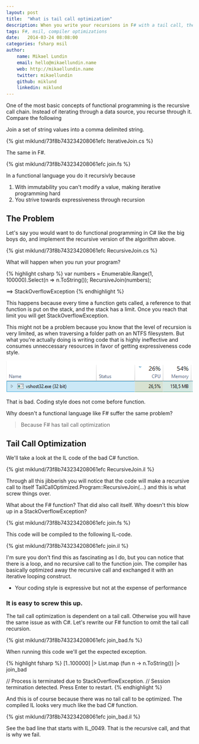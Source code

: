 ```yaml
---
layout: post
title:  "What is tail call optimization"
description: When you write your recursions in F# with a tail call, the compiler will be able to optimize this into an interative loop, increasing performance and reducing function call nesting.
tags: F#, msil, compiler optimizations
date:   2014-03-24 08:08:00
categories: fsharp msil
author:
    name: Mikael Lundin
    email: hello@mikaellundin.name
    web: http://mikaellundin.name
    twitter: mikaellundin
    github: miklund
    linkedin: miklund
---
```


One of the most basic concepts of functional programming is the recursive call chain. Instead of iterating through a data source, you recurse through it. Compare the following

Join a set of string values into a comma delimited string.

{% gist miklund/73f8b743234208061efc IterativeJoin.cs %}

The same in F#.

{% gist miklund/73f8b743234208061efc join.fs %}

In a functional language you do it recursivly because

1. With immutability you can't modify a value, making iterative programming hard
2. You strive towards expressiveness through recursion

The Problem
-----------
Let's say you would want to do functional programming in C# like the big boys do, and implement the recursive version of the algorithm above.

{% gist miklund/73f8b743234208061efc RecursiveJoin.cs %}

What will happen when you run your program?

{% highlight csharp %}
var numbers = Enumerable.Range(1, 100000).Select(n => n.ToString());
RecursiveJoin(numbers);

==> StackOverflowException
{% endhighlight %}

This happens because every time a function gets called, a reference to that function is put on the stack, and the stack has a limit. Once you reach that limit you will get StackOverflowException.

This might not be a problem because you know that the level of recursion is very limited, as when traversing a folder path on an NTFS filesystem. But what you're actually doing is writing code that is highly ineffective and consumes unneccessary resources in favor of getting expressiveness code style.

![Resource consumption of recursive function in C#](/assets/posts/2014-03-24-tail-call-optimization/resources.png)

That is bad. Coding style does not come before function.

Why doesn't a functional language like F# suffer the same problem?
> Because F# has tail call optimization

Tail Call Optimization
----------------------
We'll take a look at the IL code of the bad C# function.

{% gist miklund/73f8b743234208061efc RecursiveJoin.il %}

Through all this jibberish you will notice that the code will make a recursive call to itself TailCallOptimized.Program::RecursiveJoin(...) and this is what screw things over.

What about the F# function? That did also call itself. Why doesn't this blow up in a StackOverflowException?

{% gist miklund/73f8b743234208061efc join.fs %}

This code will be compiled to the following IL-code.

{% gist miklund/73f8b743234208061efc join.il %}

I'm sure you don't find this as fascinating as I do, but you can notice that there is a loop, and no recursive call to the function join. The compiler has basically optimized away the recursive call and exchanged it with an iterative looping construct.

* Your coding style is expressive but not at the expense of performance

### It is easy to screw this up.

The tail call optimization is dependent on a tail call. Otherwise you will have the same issue as with C#. Let's rewrite our F# function to omit the tail call recursion.

{% gist miklund/73f8b743234208061efc join_bad.fs %}

When running this code we'll get the expected exception.

{% highlight fsharp %}
[1..100000] |> List.map (fun n -> n.ToString()) |> join_bad

// Process is terminated due to StackOverflowException.
// Session termination detected. Press Enter to restart.
{% endhighlight %}

And this is of course because there was no tail call to be optimized. The compiled IL looks very much like the bad C# function.

{% gist miklund/73f8b743234208061efc join_bad.il %}

See the bad line that starts with IL_0049. That is the recursive call, and that is why we fail.
